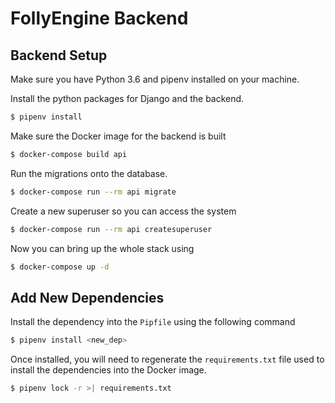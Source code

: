 # FollyEngine Backend

## Backend Setup

Make sure you have Python 3.6 and pipenv installed on your machine.

Install the python packages for Django and the backend.

```sh
$ pipenv install
```

Make sure the Docker image for the backend is built

```sh
$ docker-compose build api
```

Run the migrations onto the database.

```sh
$ docker-compose run --rm api migrate
```

Create a new superuser so you can access the system

```sh
$ docker-compose run --rm api createsuperuser
```

Now you can bring up the whole stack using

```sh
$ docker-compose up -d
```

## Add New Dependencies

Install the dependency into the `Pipfile` using the following command

```sh
$ pipenv install <new_dep>
```

Once installed, you will need to regenerate the `requirements.txt` file
used to install the dependencies into the Docker image.

```sh
$ pipenv lock -r >| requirements.txt
```